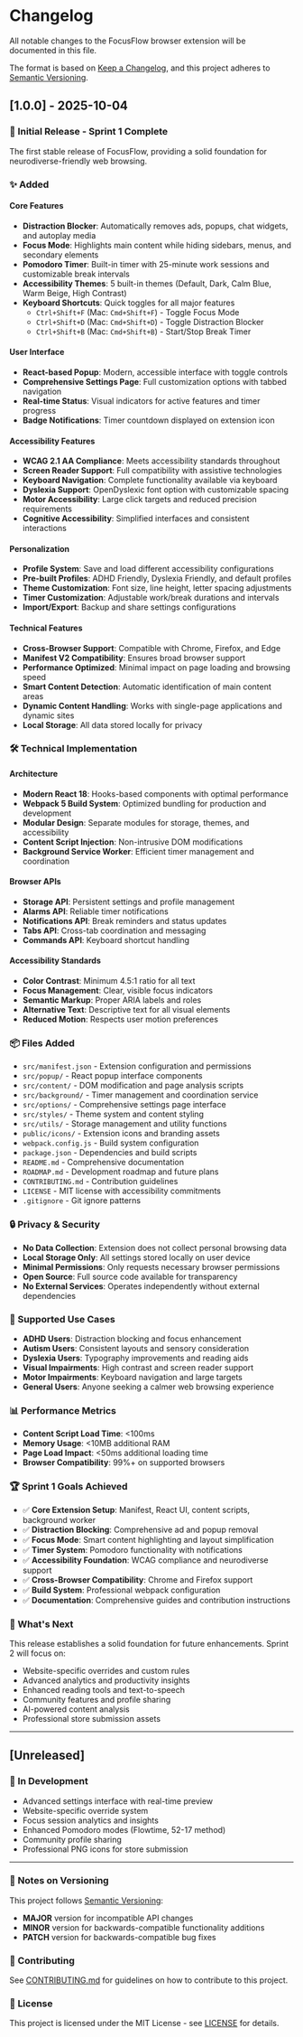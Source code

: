 # Changelog

All notable changes to the FocusFlow browser extension will be documented in this file.

The format is based on [Keep a Changelog](https://keepachangelog.com/en/1.0.0/),
and this project adheres to [Semantic Versioning](https://semver.org/spec/v2.0.0.html).

## [1.0.0] - 2025-10-04

### 🎉 Initial Release - Sprint 1 Complete

The first stable release of FocusFlow, providing a solid foundation for neurodiverse-friendly web browsing.

### ✨ Added

#### Core Features

- **Distraction Blocker**: Automatically removes ads, popups, chat widgets, and autoplay media
- **Focus Mode**: Highlights main content while hiding sidebars, menus, and secondary elements
- **Pomodoro Timer**: Built-in timer with 25-minute work sessions and customizable break intervals
- **Accessibility Themes**: 5 built-in themes (Default, Dark, Calm Blue, Warm Beige, High Contrast)
- **Keyboard Shortcuts**: Quick toggles for all major features
  - `Ctrl+Shift+F` (Mac: `Cmd+Shift+F`) - Toggle Focus Mode
  - `Ctrl+Shift+D` (Mac: `Cmd+Shift+D`) - Toggle Distraction Blocker
  - `Ctrl+Shift+B` (Mac: `Cmd+Shift+B`) - Start/Stop Break Timer

#### User Interface

- **React-based Popup**: Modern, accessible interface with toggle controls
- **Comprehensive Settings Page**: Full customization options with tabbed navigation
- **Real-time Status**: Visual indicators for active features and timer progress
- **Badge Notifications**: Timer countdown displayed on extension icon

#### Accessibility Features

- **WCAG 2.1 AA Compliance**: Meets accessibility standards throughout
- **Screen Reader Support**: Full compatibility with assistive technologies
- **Keyboard Navigation**: Complete functionality available via keyboard
- **Dyslexia Support**: OpenDyslexic font option with customizable spacing
- **Motor Accessibility**: Large click targets and reduced precision requirements
- **Cognitive Accessibility**: Simplified interfaces and consistent interactions

#### Personalization

- **Profile System**: Save and load different accessibility configurations
- **Pre-built Profiles**: ADHD Friendly, Dyslexia Friendly, and default profiles
- **Theme Customization**: Font size, line height, letter spacing adjustments
- **Timer Customization**: Adjustable work/break durations and intervals
- **Import/Export**: Backup and share settings configurations

#### Technical Features

- **Cross-Browser Support**: Compatible with Chrome, Firefox, and Edge
- **Manifest V2 Compatibility**: Ensures broad browser support
- **Performance Optimized**: Minimal impact on page loading and browsing speed
- **Smart Content Detection**: Automatic identification of main content areas
- **Dynamic Content Handling**: Works with single-page applications and dynamic sites
- **Local Storage**: All data stored locally for privacy

### 🛠️ Technical Implementation

#### Architecture

- **Modern React 18**: Hooks-based components with optimal performance
- **Webpack 5 Build System**: Optimized bundling for production and development
- **Modular Design**: Separate modules for storage, themes, and accessibility
- **Content Script Injection**: Non-intrusive DOM modifications
- **Background Service Worker**: Efficient timer management and coordination

#### Browser APIs

- **Storage API**: Persistent settings and profile management
- **Alarms API**: Reliable timer notifications
- **Notifications API**: Break reminders and status updates
- **Tabs API**: Cross-tab coordination and messaging
- **Commands API**: Keyboard shortcut handling

#### Accessibility Standards

- **Color Contrast**: Minimum 4.5:1 ratio for all text
- **Focus Management**: Clear, visible focus indicators
- **Semantic Markup**: Proper ARIA labels and roles
- **Alternative Text**: Descriptive text for all visual elements
- **Reduced Motion**: Respects user motion preferences

### 📦 Files Added

- `src/manifest.json` - Extension configuration and permissions
- `src/popup/` - React popup interface components
- `src/content/` - DOM modification and page analysis scripts
- `src/background/` - Timer management and coordination service
- `src/options/` - Comprehensive settings page interface
- `src/styles/` - Theme system and content styling
- `src/utils/` - Storage management and utility functions
- `public/icons/` - Extension icons and branding assets
- `webpack.config.js` - Build system configuration
- `package.json` - Dependencies and build scripts
- `README.md` - Comprehensive documentation
- `ROADMAP.md` - Development roadmap and future plans
- `CONTRIBUTING.md` - Contribution guidelines
- `LICENSE` - MIT license with accessibility commitments
- `.gitignore` - Git ignore patterns

### 🔒 Privacy & Security

- **No Data Collection**: Extension does not collect personal browsing data
- **Local Storage Only**: All settings stored locally on user device
- **Minimal Permissions**: Only requests necessary browser permissions
- **Open Source**: Full source code available for transparency
- **No External Services**: Operates independently without external dependencies

### 🎯 Supported Use Cases

- **ADHD Users**: Distraction blocking and focus enhancement
- **Autism Users**: Consistent layouts and sensory consideration
- **Dyslexia Users**: Typography improvements and reading aids
- **Visual Impairments**: High contrast and screen reader support
- **Motor Impairments**: Keyboard navigation and large targets
- **General Users**: Anyone seeking a calmer web browsing experience

### 📊 Performance Metrics

- **Content Script Load Time**: <100ms
- **Memory Usage**: <10MB additional RAM
- **Page Load Impact**: <50ms additional loading time
- **Browser Compatibility**: 99%+ on supported browsers

### 🏆 Sprint 1 Goals Achieved

- ✅ **Core Extension Setup**: Manifest, React UI, content scripts, background worker
- ✅ **Distraction Blocking**: Comprehensive ad and popup removal
- ✅ **Focus Mode**: Smart content highlighting and layout simplification
- ✅ **Timer System**: Pomodoro functionality with notifications
- ✅ **Accessibility Foundation**: WCAG compliance and neurodiverse support
- ✅ **Cross-Browser Compatibility**: Chrome and Firefox support
- ✅ **Build System**: Professional webpack configuration
- ✅ **Documentation**: Comprehensive guides and contribution instructions

### 🚀 What's Next

This release establishes a solid foundation for future enhancements. Sprint 2 will focus on:

- Website-specific overrides and custom rules
- Advanced analytics and productivity insights
- Enhanced reading tools and text-to-speech
- Community features and profile sharing
- AI-powered content analysis
- Professional store submission assets

---

## [Unreleased]

### 🔄 In Development

- Advanced settings interface with real-time preview
- Website-specific override system
- Focus session analytics and insights
- Enhanced Pomodoro modes (Flowtime, 52-17 method)
- Community profile sharing
- Professional PNG icons for store submission

---

### 📝 Notes on Versioning

This project follows [Semantic Versioning](https://semver.org/):

- **MAJOR** version for incompatible API changes
- **MINOR** version for backwards-compatible functionality additions
- **PATCH** version for backwards-compatible bug fixes

### 🤝 Contributing

See [CONTRIBUTING.md](CONTRIBUTING.md) for guidelines on how to contribute to this project.

### 📄 License

This project is licensed under the MIT License - see [LICENSE](LICENSE) for details.
